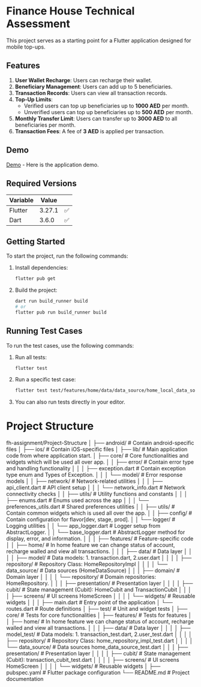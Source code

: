 # Finance House Technical Assessment

This project serves as a starting point for a Flutter application designed for mobile top-ups.

## Features

1. **User Wallet Recharge**: Users can recharge their wallet.
2. **Beneficiary Management**: Users can add up to 5 beneficiaries.
3. **Transaction Records**: Users can view all transaction records.
4. **Top-Up Limits**:
   - Verified users can top up beneficiaries up to **1000 AED** per month.
   - Unverified users can top up beneficiaries up to **500 AED** per month.
5. **Monthly Transfer Limit**: Users can transfer up to **3000 AED** to all beneficiaries per month.
6. **Transaction Fees**: A fee of **3 AED** is applied per transaction.

## Demo

[Demo](https://docs.flutter.dev/) - Here is the application demo.

## Required Versions

| Variable | Value  |   |
|----------|--------| - |
| Flutter  | 3.27.1 | ✅ |
| Dart     | 3.6.0  | ✅ |

## Getting Started

To start the project, run the following commands:

1. Install dependencies:
   ```bash
   flutter pub get
   ```

2. Build the project:
   ```bash
   dart run build_runner build
   # or
   flutter pub run build_runner build
   ```

## Running Test Cases

To run the test cases, use the following commands:

1. Run all tests:
   ```bash
   flutter test
   ```

2. Run a specific test case:
   ```bash
   flutter test test/features/home/data/data_source/home_local_data_source_test.dart
   ```

3. You can also run tests directly in your editor.
# Project Structure
fh-assignment/Project-Structure
│
├── android/                     # Contain android-specific files
│
├── ios/                         # Contain iOS-specific files
│
├── lib/                         # Main application code from where application start.
│   ├── core/                    # Core functionalities and widgets which will be used all over app.
│   │   ├── error/               # Contain error type and handling functionality
│   │   │   ├── exception.dart    # Contain exception type enum and Types of Exception.
│   │   │   └── model/           # Error response models
│   │   ├── network/             # Network-related utilities
│   │   │   ├── api_client.dart   # API client setup
│   │   │   └── network_info.dart  # Network connectivity checks
│   │   ├── utils/               # Utility functions and constants
│   │   │   ├── enums.dart        # Enums used across the app
│   │   │   └── preferences_utils.dart # Shared preferences utilities
│   │   ├── utils/               # Contain common widgets which is used all over the app.
│   │   ├── config/               # Contain configuration for flavor[dev, stage, prod].
│   │   └── logger/              # Logging utilities
│   │       └── app_logger.dart   # Logger setup from AbstractLogger.
│   │       └── base_logger.dart   # AbstractLogger method for display, error, and information.
│   │
│   ├── features/                # Feature-specific code
│   │   ├── home/                # In home feature we can change status of account, recharge walled and view all transactions.
│   │   │   ├── data/            # Data layer
│   │   │   │   ├── model/       # Data models: 1. transaction.dart, 2.user.dart
│   │   │   │   ├── repository/   # Repository Class: HomeRepositoryImpl
│   │   │   │   └── data_source/  # Data sources (HomeDataSource)
│   │   │   ├── domain/          # Domain layer
│   │   │   │   └── repository/   # Domain repositories: HomeRepository.
│   │   │   ├── presentation/     # Presentation layer
│   │   │   │   ├── cubit/       # State management (Cubit): HomeCubit and TransactionCubit
│   │   │   │   ├── screens/     # UI screens HomeScreen
│   │   │   │   └── widgets/     # Reusable widgets
│   │
│   ├── main.dart                 # Entry point of the application
│   └── routes.dart               # Route definitions
│
├── test/                         # Unit and widget tests
│   ├── core/                    # Tests for core functionalities
│   ├── features/                # Tests for features
│   │   ├── home/                # In home feature we can change status of account, recharge walled and view all transactions.
│   │   │   ├── data/            # Data layer
│   │   │   │   ├── model_test/       # Data models: 1. transaction_test.dart, 2.user_test.dart
│   │   │   │   ├── repository/   # Repository Class: home_repository_impl_test.dart
│   │   │   │   └── data_source/  # Data sources home_data_source_test.dart
│   │   │   ├── presentation/     # Presentation layer
│   │   │   │   ├── cubit/       # State management (Cubit): transaction_cubit_test.dart
│   │   │   │   ├── screens/     # UI screens HomeScreen
│   │   │   │   └── widgets/     # Reusable widgets
│
├── pubspec.yaml                  # Flutter package configuration
└── README.md                     # Project documentation


